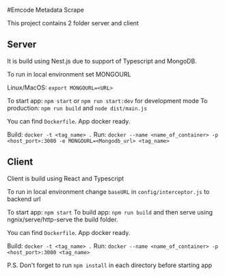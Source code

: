 #Emcode Metadata Scrape

This project contains 2 folder server and client

## Server
It is build using Nest.js due to support of Typescript and MongoDB.

To run in local environment set MONGOURL

Linux/MacOS: 
`export MONGOURL=<URL>`

To start app: `npm start` or `npm run start:dev` for development mode
To production: `npm run build` and `node dist/main.js`

You can find `Dockerfile`. App docker ready.

Build: `docker -t <tag_name> .`
Run: `docker --name <name_of_container> -p <host_port>:3000 -e MONGOURL=<Mongodb_url> <tag_name>`

## Client
Client is build using React and Typescript

To run in local environment change `baseURL` in `config/interceptor.js` to backend url

To start app: `npm start`
To build app: `npm run build` and then serve using ngnix/serve/http-serve the build folder.

You can find `Dockerfile`. App docker ready.

Build: `docker -t <tag_name> .`
Run: `docker --name <name_of_container> -p <host_port>:3000 <tag_name>`

P.S. Don't forget to run `npm install` in each directory before starting app